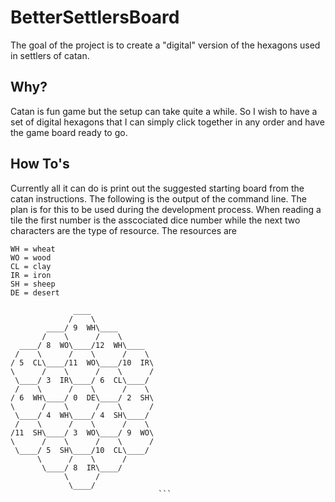 # BetterSettlersBoard
The goal of the project is to create a "digital" version of the hexagons used in settlers of catan. 

## Why?
Catan is fun game but the setup can take quite a while. So I wish to have a set of digital hexagons
that I can simply click together in any order and have the game board ready to go.

## How To's
Currently all it can do is print out the suggested starting board from the catan instructions.
The following is the output of the command line.
The plan is for this to be used during the development process.
When reading a tile the first number is the asscociated dice number while the next two characters are the type of resource. 
The resources are
```
WH = wheat
WO = wood
CL = clay
IR = iron
SH = sheep
DE = desert
```

```
              ____
             /    \
        ____/ 9  WH\____
       /    \      /    \
  ____/ 8  WO\____/12  WH\____
 /    \      /    \      /    \
/ 5  CL\____/11  WO\____/10  IR\
\      /    \      /    \      /
 \____/ 3  IR\____/ 6  CL\____/
 /    \      /    \      /    \
/ 6  WH\____/ 0  DE\____/ 2  SH\
\      /    \      /    \      /
 \____/ 4  WH\____/ 4  SH\____/
 /    \      /    \      /    \
/11  SH\____/ 3  WO\____/ 9  WO\
\      /    \      /    \      /
 \____/ 5  SH\____/10  CL\____/
      \      /    \      /
       \____/ 8  IR\____/
            \      /
             \____/
			                     ```
